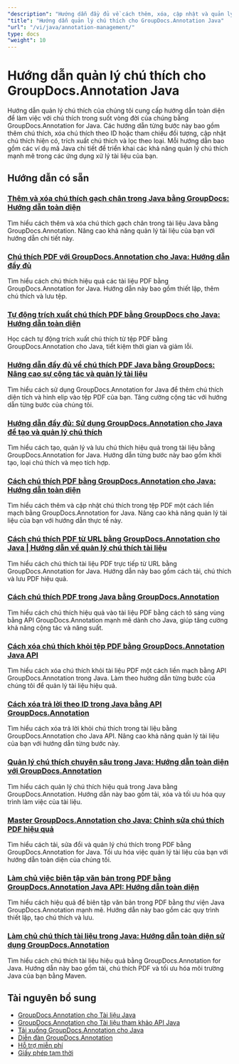 ```yaml
---
"description": "Hướng dẫn đầy đủ về cách thêm, xóa, cập nhật và quản lý chú thích trong tài liệu bằng GroupDocs.Annotation cho Java."
"title": "Hướng dẫn quản lý chú thích cho GroupDocs.Annotation Java"
"url": "/vi/java/annotation-management/"
type: docs
"weight": 10
---
```


# Hướng dẫn quản lý chú thích cho GroupDocs.Annotation Java

Hướng dẫn quản lý chú thích của chúng tôi cung cấp hướng dẫn toàn diện để làm việc với chú thích trong suốt vòng đời của chúng bằng GroupDocs.Annotation for Java. Các hướng dẫn từng bước này bao gồm thêm chú thích, xóa chú thích theo ID hoặc tham chiếu đối tượng, cập nhật chú thích hiện có, trích xuất chú thích và lọc theo loại. Mỗi hướng dẫn bao gồm các ví dụ mã Java chi tiết để triển khai các khả năng quản lý chú thích mạnh mẽ trong các ứng dụng xử lý tài liệu của bạn.

## Hướng dẫn có sẵn

### [Thêm và xóa chú thích gạch chân trong Java bằng GroupDocs: Hướng dẫn toàn diện](./java-groupdocs-annotate-add-remove-underline/)
Tìm hiểu cách thêm và xóa chú thích gạch chân trong tài liệu Java bằng GroupDocs.Annotation. Nâng cao khả năng quản lý tài liệu của bạn với hướng dẫn chi tiết này.

### [Chú thích PDF với GroupDocs.Annotation cho Java: Hướng dẫn đầy đủ](./annotate-pdfs-groupdocs-annotation-java-guide/)
Tìm hiểu cách chú thích hiệu quả các tài liệu PDF bằng GroupDocs.Annotation for Java. Hướng dẫn này bao gồm thiết lập, thêm chú thích và lưu tệp.

### [Tự động trích xuất chú thích PDF bằng GroupDocs cho Java: Hướng dẫn toàn diện](./automate-pdf-annotation-extraction-groupdocs-java/)
Học cách tự động trích xuất chú thích từ tệp PDF bằng GroupDocs.Annotation cho Java, tiết kiệm thời gian và giảm lỗi.

### [Hướng dẫn đầy đủ về chú thích PDF Java bằng GroupDocs: Nâng cao sự cộng tác và quản lý tài liệu](./java-pdf-annotation-groupdocs-guide/)
Tìm hiểu cách sử dụng GroupDocs.Annotation for Java để thêm chú thích diện tích và hình elip vào tệp PDF của bạn. Tăng cường cộng tác với hướng dẫn từng bước của chúng tôi.

### [Hướng dẫn đầy đủ: Sử dụng GroupDocs.Annotation cho Java để tạo và quản lý chú thích](./annotations-groupdocs-annotation-java-tutorial/)
Tìm hiểu cách tạo, quản lý và lưu chú thích hiệu quả trong tài liệu bằng GroupDocs.Annotation for Java. Hướng dẫn từng bước này bao gồm khởi tạo, loại chú thích và mẹo tích hợp.

### [Cách chú thích PDF bằng GroupDocs.Annotation cho Java: Hướng dẫn toàn diện](./annotate-pdfs-groupdocs-annotation-java/)
Tìm hiểu cách thêm và cập nhật chú thích trong tệp PDF một cách liền mạch bằng GroupDocs.Annotation for Java. Nâng cao khả năng quản lý tài liệu của bạn với hướng dẫn thực tế này.

### [Cách chú thích PDF từ URL bằng GroupDocs.Annotation cho Java | Hướng dẫn về quản lý chú thích tài liệu](./annotate-pdfs-from-urls-groupdocs-java/)
Tìm hiểu cách chú thích tài liệu PDF trực tiếp từ URL bằng GroupDocs.Annotation for Java. Hướng dẫn này bao gồm cách tải, chú thích và lưu PDF hiệu quả.

### [Cách chú thích PDF trong Java bằng GroupDocs.Annotation](./java-pdf-annotation-groupdocs-java/)
Tìm hiểu cách chú thích hiệu quả vào tài liệu PDF bằng cách tô sáng vùng bằng API GroupDocs.Annotation mạnh mẽ dành cho Java, giúp tăng cường khả năng cộng tác và năng suất.

### [Cách xóa chú thích khỏi tệp PDF bằng GroupDocs.Annotation Java API](./groupdocs-annotation-java-remove-pdf-annotations/)
Tìm hiểu cách xóa chú thích khỏi tài liệu PDF một cách liền mạch bằng API GroupDocs.Annotation trong Java. Làm theo hướng dẫn từng bước của chúng tôi để quản lý tài liệu hiệu quả.

### [Cách xóa trả lời theo ID trong Java bằng API GroupDocs.Annotation](./java-groupdocs-annotation-remove-replies-by-id/)
Tìm hiểu cách xóa trả lời khỏi chú thích trong tài liệu bằng GroupDocs.Annotation cho Java API. Nâng cao khả năng quản lý tài liệu của bạn với hướng dẫn từng bước này.

### [Quản lý chú thích chuyên sâu trong Java: Hướng dẫn toàn diện với GroupDocs.Annotation](./groupdocs-annotation-java-manage-documents/)
Tìm hiểu cách quản lý chú thích hiệu quả trong Java bằng GroupDocs.Annotation. Hướng dẫn này bao gồm tải, xóa và tối ưu hóa quy trình làm việc của tài liệu.

### [Master GroupDocs.Annotation cho Java: Chỉnh sửa chú thích PDF hiệu quả](./groupdocs-annotation-java-modify-pdf-annotations/)
Tìm hiểu cách tải, sửa đổi và quản lý chú thích trong PDF bằng GroupDocs.Annotation for Java. Tối ưu hóa việc quản lý tài liệu của bạn với hướng dẫn toàn diện của chúng tôi.

### [Làm chủ việc biên tập văn bản trong PDF bằng GroupDocs.Annotation Java API: Hướng dẫn toàn diện](./groupdocs-annotation-java-text-redaction-tutorial/)
Tìm hiểu cách hiệu quả để biên tập văn bản trong PDF bằng thư viện Java GroupDocs.Annotation mạnh mẽ. Hướng dẫn này bao gồm các quy trình thiết lập, tạo chú thích và lưu.

### [Làm chủ chú thích tài liệu trong Java: Hướng dẫn toàn diện sử dụng GroupDocs.Annotation](./mastering-document-annotation-groupdocs-java/)
Tìm hiểu cách chú thích tài liệu hiệu quả bằng GroupDocs.Annotation for Java. Hướng dẫn này bao gồm tải, chú thích PDF và tối ưu hóa môi trường Java của bạn bằng Maven.

## Tài nguyên bổ sung

- [GroupDocs.Annotation cho Tài liệu Java](https://docs.groupdocs.com/annotation/java/)
- [GroupDocs.Annotation cho Tài liệu tham khảo API Java](https://reference.groupdocs.com/annotation/java/)
- [Tải xuống GroupDocs.Annotation cho Java](https://releases.groupdocs.com/annotation/java/)
- [Diễn đàn GroupDocs.Annotation](https://forum.groupdocs.com/c/annotation)
- [Hỗ trợ miễn phí](https://forum.groupdocs.com/)
- [Giấy phép tạm thời](https://purchase.groupdocs.com/temporary-license/)